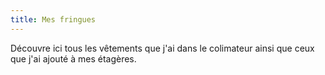 ```yaml
---
title: Mes fringues
---
```


Découvre ici tous les vêtements que j'ai dans le colimateur ainsi que ceux que j'ai ajouté à mes étagères.

